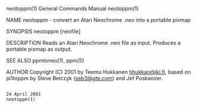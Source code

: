 neotoppm(1)                                                                              General Commands Manual                                                                              neotoppm(1)

NAME
       neotoppm - convert an Atari Neochrome .neo into a portable pixmap

SYNOPSIS
       neotoppm [neofile]

DESCRIPTION
       Reads an Atari Neochrome .neo file as input.  Produces a portable pixmap as output.

SEE ALSO
       ppmtoneo(1), ppm(5)

AUTHOR
       Copyright (C) 2001 by Teemu Hukkanen <tjhukkan@iki.fi>, based on pi1toppm by Steve Belczyk (seb3@gte.com) and Jef Poskanzer.

                                                                                              24 April 2001                                                                                   neotoppm(1)
